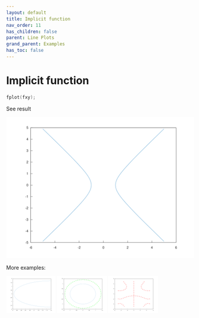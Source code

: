```yaml
---
layout: default
title: Implicit function
nav_order: 11
has_children: false
parent: Line Plots
grand_parent: Examples
has_toc: false
---
```

# Implicit function

```cpp
fplot(fxy);
```


See result
    
[![example_fimplicit_1](../line_plot/fimplicit/fimplicit_1.svg)](https://github.com/alandefreitas/matplotplusplus/blob/master/examples/line_plot/fimplicit/fimplicit_1.cpp)

More examples:
    
[![example_fimplicit_2](../line_plot/fimplicit/fimplicit_2_thumb.png)](https://github.com/alandefreitas/matplotplusplus/blob/master/examples/line_plot/fimplicit/fimplicit_2.cpp)  [![example_fimplicit_3](../line_plot/fimplicit/fimplicit_3_thumb.png)](https://github.com/alandefreitas/matplotplusplus/blob/master/examples/line_plot/fimplicit/fimplicit_3.cpp)  [![example_fimplicit_4](../line_plot/fimplicit/fimplicit_4_thumb.png)](https://github.com/alandefreitas/matplotplusplus/blob/master/examples/line_plot/fimplicit/fimplicit_4.cpp)
  




<!-- Generated with mdsplit: https://github.com/alandefreitas/mdsplit -->
